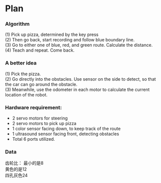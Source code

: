 Plan
===
### Algorithm
(1) Pick up pizza, determined by the key press  
(2) Then go back, start recording and follow blue boundary line.  
(3) Go to either one of blue, red, and green route. Calculate the distance.  
(4) Teach and repeat. Come back.

### A better idea
(1) Pick the pizza.  
(2) Go directly into the obstacles. Use sensor on the side to detect, so that the car can go around the obstacle.  
(3) Meanwhile, use the odometer in each motor to calculate the current location of the robot.  


### Hardware requirement:
- 2 servo motors for steering  
- 2 servo motors to pick up pizza  
- 1 color sensor facing down, to keep track of the route  
- 1 ultrasound sensor facing front, detecting obstacles  
- Total 6 ports utilized.  

### Data
齿轮比：
  最小的是8  
  黄色的是12  
  四孔灰色24  
